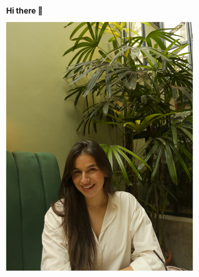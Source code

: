 ## Hi there 👋

<img src="https://github.com/LauraNassira/LauraNassira/blob/main/assets/eu.JPEG" witdh="70"/>
